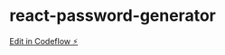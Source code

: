 # react-password-generator

[Edit in Codeflow ⚡️](https://stackblitz.com/~/github.com/davidhernandezeverdax/react-password-generator)